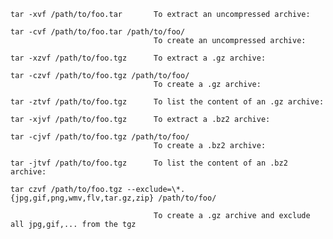     tar -xvf /path/to/foo.tar       To extract an uncompressed archive:

    tar -cvf /path/to/foo.tar /path/to/foo/
                                    To create an uncompressed archive:

    tar -xzvf /path/to/foo.tgz      To extract a .gz archive:

    tar -czvf /path/to/foo.tgz /path/to/foo/
                                    To create a .gz archive:

    tar -ztvf /path/to/foo.tgz      To list the content of an .gz archive:

    tar -xjvf /path/to/foo.tgz      To extract a .bz2 archive:

    tar -cjvf /path/to/foo.tgz /path/to/foo/
                                    To create a .bz2 archive:

    tar -jtvf /path/to/foo.tgz      To list the content of an .bz2 archive:

    tar czvf /path/to/foo.tgz --exclude=\*.{jpg,gif,png,wmv,flv,tar.gz,zip} /path/to/foo/

                                    To create a .gz archive and exclude all jpg,gif,... from the tgz

